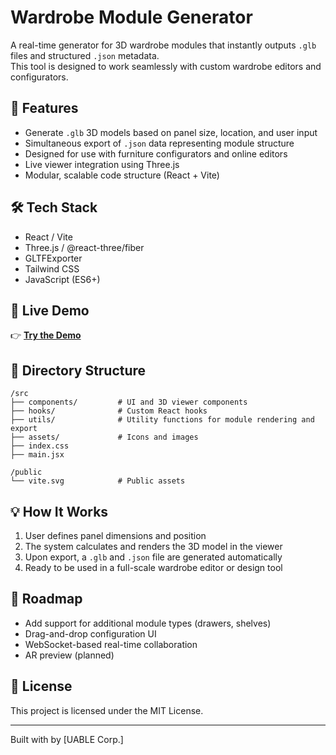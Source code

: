 # Wardrobe Module Generator

A real-time generator for 3D wardrobe modules that instantly outputs `.glb` files and structured `.json` metadata.  
This tool is designed to work seamlessly with custom wardrobe editors and configurators.

## 🚀 Features

- Generate `.glb` 3D models based on panel size, location, and user input
- Simultaneous export of `.json` data representing module structure
- Designed for use with furniture configurators and online editors
- Live viewer integration using Three.js
- Modular, scalable code structure (React + Vite)

## 🛠 Tech Stack

- React / Vite
- Three.js / @react-three/fiber
- GLTFExporter
- Tailwind CSS
- JavaScript (ES6+)

## 🧪 Live Demo

👉 [**Try the Demo**](https://jason-generator.vercel.app)

## 📁 Directory Structure

```
/src
├── components/         # UI and 3D viewer components
├── hooks/              # Custom React hooks
├── utils/              # Utility functions for module rendering and export
├── assets/             # Icons and images
├── index.css
├── main.jsx

/public
└── vite.svg            # Public assets
```

## 💡 How It Works

1. User defines panel dimensions and position
2. The system calculates and renders the 3D model in the viewer
3. Upon export, a `.glb` and `.json` file are generated automatically
4. Ready to be used in a full-scale wardrobe editor or design tool

## 🧭 Roadmap

- Add support for additional module types (drawers, shelves)
- Drag-and-drop configuration UI
- WebSocket-based real-time collaboration
- AR preview (planned)

## 📄 License

This project is licensed under the MIT License.

---

Built with by [UABLE Corp.]

